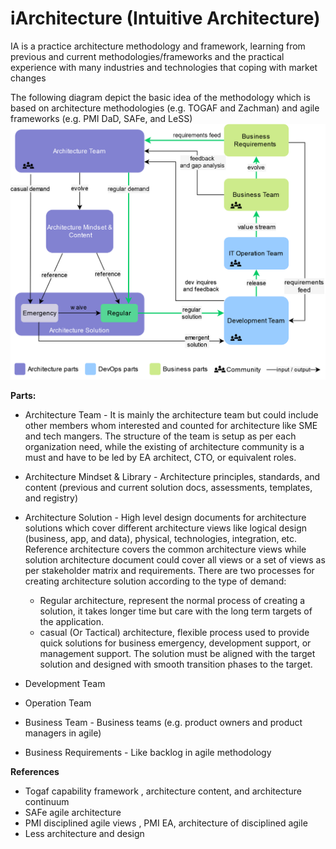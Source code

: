 # iArchitecture (Intuitive Architecture)

IA is a practice architecture methodology and framework, learning from previous and current methodologies/frameworks and the practical experience with many industries and technologies that coping with market changes  

The following diagram depict the basic idea of the methodology which is based on architecture methodologies (e.g. TOGAF and Zachman) and agile frameworks (e.g. PMI DaD, SAFe, and LeSS)  
![Intuitive Architecture Framework Basic Parts and Iteration Flow](/diagrams/IA.png)

**Parts:**
- Architecture Team - It is mainly the architecture team but could include other members whom interested and counted for architecture like SME and tech mangers.
The structure of the team is setup as per each organization need, while the existing of architecture community is a must and have to be led by EA architect, CTO, or equivalent roles.

- Architecture Mindset & Library - Architecture principles, standards, and content (previous and current solution docs, assessments, templates, and registry)   

- Architecture Solution - High level design documents for architecture solutions which cover different architecture views like logical design (business, app, and data), physical, technologies, integration, etc. 
Reference architecture covers the common architecture views while solution architecture document could cover all views or a set of views as per stakeholder matrix and requirements.
There are two processes for creating architecture solution according to the type of demand:
  - Regular architecture, represent the normal process of creating a solution, it takes longer time but care with the long term targets of the application.
  - casual (Or Tactical) architecture, flexible process used to provide quick solutions for business emergency, development support, or management support. The solution must be aligned with the target solution and designed with smooth transition phases to the target.

- Development Team

- Operation Team

- Business Team - Business teams (e.g. product owners and product managers in agile)

- Business Requirements  - Like backlog in agile methodology

**References**
- Togaf capability framework , architecture content, and architecture continuum 
- SAFe agile architecture 
- PMI disciplined agile views , PMI EA, architecture of disciplined agile 
- Less architecture and design 

